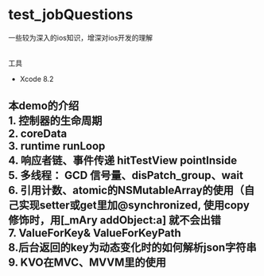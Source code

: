 # test_jobQuestions
一些较为深入的ios知识，增深对ios开发的理解

<br> 工具
* Xcode 8.2  


## 本demo的介绍  <br> 1. 控制器的生命周期  <br> 2. coreData  <br> 3. runtime runLoop     <br> 4. 响应者链、事件传递  hitTestView  pointInside   <br> 5. 多线程： GCD  信号量、disPatch_group、wait  <br> 6. 引用计数、atomic的NSMutableArray的使用（自己实现setter或get里加@synchronized, 使用copy修饰时，用[_mAry addObject:a] 就不会出错  <br> 7. ValueForKey& ValueForKeyPath <br> 8.后台返回的key为动态变化时的如何解析json字符串   <br> 9. KVO在MVC、MVVM里的使用

##



